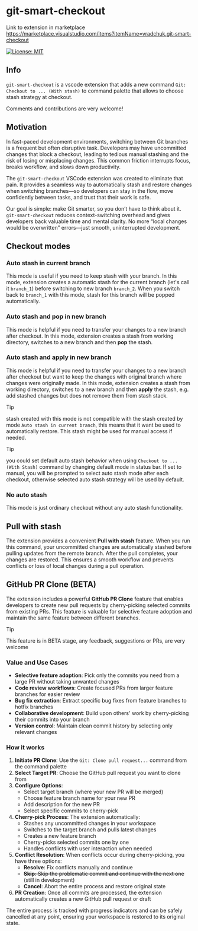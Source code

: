 # git-smart-checkout

Link to extension in marketplace https://marketplace.visualstudio.com/items?itemName=vradchuk.git-smart-checkout

[![License: MIT](https://img.shields.io/badge/License-MIT-yellow.svg)](https://opensource.org/licenses/MIT)

## Info

`git-smart-checkout` is a vscode extension that adds a new command `Git: Checkout to ... (With stash)` to command palette that allows to choose stash strategy at checkout.

Comments and contributions are very welcome!

## Motivation

In fast-paced development environments, switching between Git branches is a frequent but often disruptive task. Developers may have uncommitted changes that block a checkout, leading to tedious manual stashing and the risk of losing or misplacing changes. This common friction interrupts focus, breaks workflow, and slows down productivity.

The `git-smart-checkout` VSCode extension was created to eliminate that pain. It provides a seamless way to automatically stash and restore changes when switching branches—so developers can stay in the flow, move confidently between tasks, and trust that their work is safe.

Our goal is simple: make Git smarter, so you don’t have to think about it. `git-smart-checkout` reduces context-switching overhead and gives developers back valuable time and mental clarity. No more “local changes would be overwritten” errors—just smooth, uninterrupted development.

## Checkout modes

### Auto stash in current branch

This mode is useful if you need to keep stash with your branch.
In this mode, extension creates a automatic stash for the current branch (let's call it `branch_1`) before switching to new branch `branch_2`.
When you switch back to `branch_1` with this mode, stash for this branch will be popped automatically.

### Auto stash and pop in new branch

This mode is helpful if you need to transfer your changes to a new branch after checkout.
In this mode, extension creates a stash from working directory, switches to a new branch and then **pop** the stash.

### Auto stash and apply in new branch

This mode is helpful if you need to transfer your changes to a new branch after checkout but want to keep the changes with original branch where changes were originally made.
In this mode, extension creates a stash from working directory, switches to a new branch and then **apply** the stash, e.g. add stashed changes but does not remove them from stash stack.

> [!TIP]
> stash created with this mode is not compatible with the stash created by mode `Auto stash in current branch`, this means that it want be used to automatically restore. This stash might be used for manual access if needed.

> [!TIP]
> you could set default auto stash behavior when using `Checkout to ... (With Stash)` command by changing default mode in status bar. If set to manual, you will be prompted to select auto stash mode after each checkout, otherwise selected auto stash strategy will be used by default.

### No auto stash

This mode is just ordinary checkout without any auto stash functionality.

## Pull with stash

The extension provides a convenient **Pull with stash** feature. When you run this command, your uncommitted changes are automatically stashed before pulling updates from the remote branch. After the pull completes, your changes are restored. This ensures a smooth workflow and prevents conflicts or loss of local changes during a pull operation.

## GitHub PR Clone (BETA)

The extension includes a powerful **GitHub PR Clone** feature that enables developers to create new pull requests by cherry-picking selected commits from existing PRs. This feature is valuable for selective feature adoption and maintain the same feature between different branches.

> [!TIP]
> This feature is in BETA stage, any feedback, suggestions or PRs, are very welcome

### Value and Use Cases

- **Selective feature adoption**: Pick only the commits you need from a large PR without taking unwanted changes
- **Code review workflows**: Create focused PRs from larger feature branches for easier review
- **Bug fix extraction**: Extract specific bug fixes from feature branches to hotfix branches
- **Collaborative development**: Build upon others' work by cherry-picking their commits into your branch
- **Version control**: Maintain clean commit history by selecting only relevant changes

### How it works

1. **Initiate PR Clone**: Use the `Git: Clone pull request...` command from the command palette
2. **Select Target PR**: Choose the GitHub pull request you want to clone from
3. **Configure Options**:
   - Select target branch (where your new PR will be merged)
   - Choose feature branch name for your new PR
   - Add description for the new PR
   - Select specific commits to cherry-pick
4. **Cherry-pick Process**: The extension automatically:
   - Stashes any uncommitted changes in your workspace
   - Switches to the target branch and pulls latest changes
   - Creates a new feature branch
   - Cherry-picks selected commits one by one
   - Handles conflicts with user interaction when needed
5. **Conflict Resolution**: When conflicts occur during cherry-picking, you have three options:
   - **Resolve**: Fix conflicts manually and continue
   - ~~**Skip**: Skip the problematic commit and continue with the next one~~ (still in development)
   - **Cancel**: Abort the entire process and restore original state
6. **PR Creation**: Once all commits are processed, the extension automatically creates a new GitHub pull request or draft

The entire process is tracked with progress indicators and can be safely cancelled at any point, ensuring your workspace is restored to its original state.
